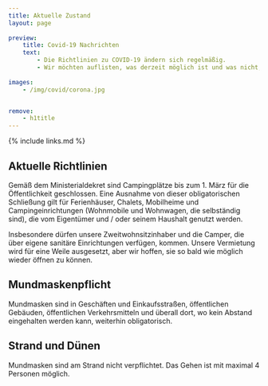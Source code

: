 ```yaml
---
title: Aktuelle Zustand
layout: page
    
preview:
    title: Covid-19 Nachrichten
    text:
        - Die Richtlinien zu COVID-19 ändern sich regelmäßig.
        - Wir möchten auflisten, was derzeit möglich ist und was nicht, sowie alle unsere Vorsichtsmaßnahmen und Richtlinien.
        
images: 
    - /img/covid/corona.jpg


remove:
    - h1title
---
```


{% include links.md %}

## Aktuelle Richtlinien
Gemäß dem Ministerialdekret sind Campingplätze bis zum 1. März für die Öffentlichkeit geschlossen. Eine Ausnahme von dieser obligatorischen Schließung gilt für Ferienhäuser, Chalets, Mobilheime und Campingeinrichtungen (Wohnmobile und Wohnwagen, die selbständig sind), die vom Eigentümer und / oder seinem Haushalt genutzt werden.

Insbesondere dürfen unsere Zweitwohnsitzinhaber und die Camper, die über eigene sanitäre Einrichtungen verfügen, kommen. Unsere Vermietung wird für eine Weile ausgesetzt, aber wir hoffen, sie so bald wie möglich wieder öffnen zu können.

## Mundmaskenpflicht
Mundmasken sind in Geschäften und Einkaufsstraßen, öffentlichen Gebäuden, öffentlichen Verkehrsmitteln und überall dort, wo kein Abstand eingehalten werden kann, weiterhin obligatorisch.

## Strand und Dünen
Mundmasken sind am Strand nicht verpflichtet. Das Gehen ist mit maximal 4 Personen möglich.
